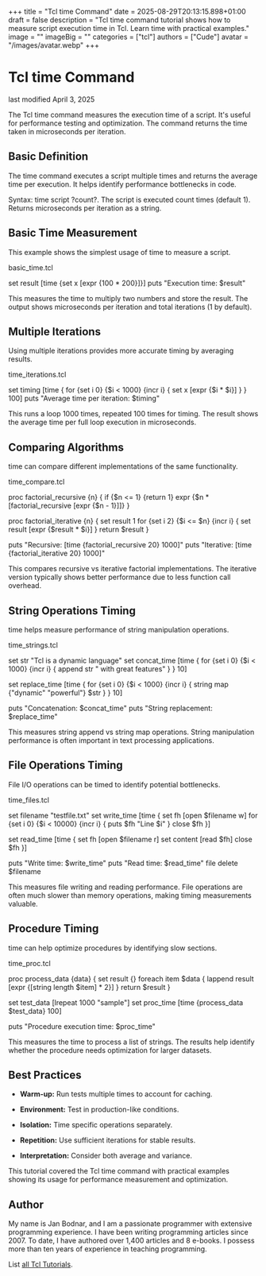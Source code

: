 +++
title = "Tcl time Command"
date = 2025-08-29T20:13:15.898+01:00
draft = false
description = "Tcl time command tutorial shows how to measure script execution time in Tcl. Learn time with practical examples."
image = ""
imageBig = ""
categories = ["tcl"]
authors = ["Cude"]
avatar = "/images/avatar.webp"
+++

# Tcl time Command

last modified April 3, 2025

The Tcl time command measures the execution time of a script. It's
useful for performance testing and optimization. The command returns the time
taken in microseconds per iteration.

## Basic Definition

The time command executes a script multiple times and returns the
average time per execution. It helps identify performance bottlenecks in code.

Syntax: time script ?count?. The script is executed count times
(default 1). Returns microseconds per iteration as a string.

## Basic Time Measurement

This example shows the simplest usage of time to measure a script.

basic_time.tcl
  

set result [time {set x [expr {100 * 200}]}]
puts "Execution time: $result"

This measures the time to multiply two numbers and store the result. The output
shows microseconds per iteration and total iterations (1 by default).

## Multiple Iterations

Using multiple iterations provides more accurate timing by averaging results.

time_iterations.tcl
  

set timing [time {
    for {set i 0} {$i &lt; 1000} {incr i} {
        set x [expr {$i * $i}]
    }
} 100]
puts "Average time per iteration: $timing"

This runs a loop 1000 times, repeated 100 times for timing. The result shows
the average time per full loop execution in microseconds.

## Comparing Algorithms

time can compare different implementations of the same functionality.

time_compare.tcl
  

proc factorial_recursive {n} {
    if {$n &lt;= 1} {return 1}
    expr {$n * [factorial_recursive [expr {$n - 1}]]}
}

proc factorial_iterative {n} {
    set result 1
    for {set i 2} {$i &lt;= $n} {incr i} {
        set result [expr {$result * $i}]
    }
    return $result
}

puts "Recursive: [time {factorial_recursive 20} 1000]"
puts "Iterative: [time {factorial_iterative 20} 1000]"

This compares recursive vs iterative factorial implementations. The iterative
version typically shows better performance due to less function call overhead.

## String Operations Timing

time helps measure performance of string manipulation operations.

time_strings.tcl
  

set str "Tcl is a dynamic language"
set concat_time [time {
    for {set i 0} {$i &lt; 1000} {incr i} {
        append str " with great features"
    }
} 10]

set replace_time [time {
    for {set i 0} {$i &lt; 1000} {incr i} {
        string map {"dynamic" "powerful"} $str
    }
} 10]

puts "Concatenation: $concat_time"
puts "String replacement: $replace_time"

This measures string append vs string map operations. String manipulation
performance is often important in text processing applications.

## File Operations Timing

File I/O operations can be timed to identify potential bottlenecks.

time_files.tcl
  

set filename "testfile.txt"
set write_time [time {
    set fh [open $filename w]
    for {set i 0} {$i &lt; 10000} {incr i} {
        puts $fh "Line $i"
    }
    close $fh
}]

set read_time [time {
    set fh [open $filename r]
    set content [read $fh]
    close $fh
}]

puts "Write time: $write_time"
puts "Read time: $read_time"
file delete $filename

This measures file writing and reading performance. File operations are often
much slower than memory operations, making timing measurements valuable.

## Procedure Timing

time can help optimize procedures by identifying slow sections.

time_proc.tcl
  

proc process_data {data} {
    set result {}
    foreach item $data {
        lappend result [expr {[string length $item] * 2}]
    }
    return $result
}

set test_data [lrepeat 1000 "sample"]
set proc_time [time {process_data $test_data} 100]

puts "Procedure execution time: $proc_time"

This measures the time to process a list of strings. The results help identify
whether the procedure needs optimization for larger datasets.

## Best Practices

- **Warm-up:** Run tests multiple times to account for caching.

- **Environment:** Test in production-like conditions.

- **Isolation:** Time specific operations separately.

- **Repetition:** Use sufficient iterations for stable results.

- **Interpretation:** Consider both average and variance.

 

This tutorial covered the Tcl time command with practical
examples showing its usage for performance measurement and optimization.

## Author

My name is Jan Bodnar, and I am a passionate programmer with extensive
programming experience. I have been writing programming articles since 2007.
To date, I have authored over 1,400 articles and 8 e-books. I possess more
than ten years of experience in teaching programming.

List [all Tcl Tutorials](/tcl/).